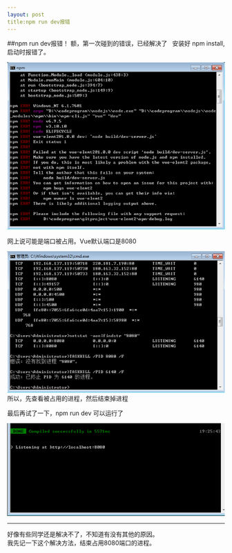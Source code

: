 ```yaml
---
layout: post
title:npm run dev报错
---
```


##npm run dev报错！
额，第一次碰到的错误，已经解决了  
安装好 npm install,启动时报错了。  

![Alt text](../images/2017-07-17_192734.png)

网上说可能是端口被占用。Vue默认端口是8080   

![Alt text](../images/2017-07-17_192624.png)
所以，先查看被占用的进程，然后结束掉进程

最后再试了一下，npm run dev 可以运行了  

![Alt text](../images/2017-07-17_194102.png)

---
好像有些同学还是解决不了，不知道有没有其他的原因。  
我先记一下这个解决方法，结束占用8080端口的进程。
